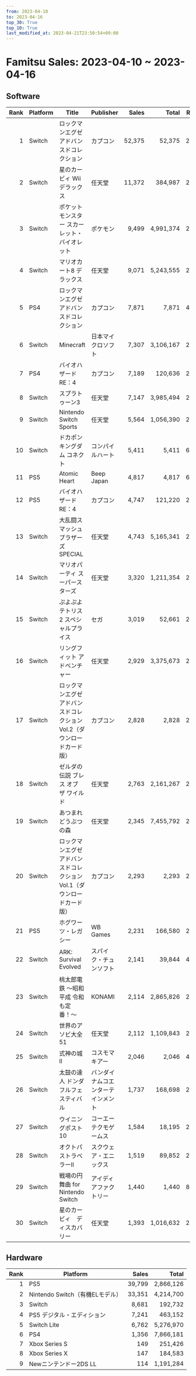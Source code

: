 ```yaml
---
from: 2023-04-10
to: 2023-04-16
top_30: True
top_10: True
last_modified_at: 2023-04-21T23:50:54+09:00
---
```

# Famitsu Sales: 2023-04-10 ~ 2023-04-16
## Software
| Rank | Platform | Title | Publisher | Sales | Total | Rate | New |
| -: | -- | -- | -- | -: | -: | -: | -- |
| 1 | Switch | ロックマンエグゼ アドバンスドコレクション | カプコン | 52,375 | 52,375 | 20% | **New** |
| 2 | Switch | 星のカービィ Wii デラックス | 任天堂 | 11,372 | 384,987 | 20% |  |
| 3 | Switch | ポケットモンスター スカーレット・バイオレット | ポケモン | 9,499 | 4,991,374 | 20% |  |
| 4 | Switch | マリオカート8 デラックス | 任天堂 | 9,071 | 5,243,555 | 20% |  |
| 5 | PS4 | ロックマンエグゼ アドバンスドコレクション | カプコン | 7,871 | 7,871 | 40% | **New** |
| 6 | Switch | Minecraft | 日本マイクロソフト | 7,307 | 3,106,167 | 20% |  |
| 7 | PS4 | バイオハザード RE：4 | カプコン | 7,189 | 120,636 | 20% |  |
| 8 | Switch | スプラトゥーン3 | 任天堂 | 7,147 | 3,985,494 | 20% |  |
| 9 | Switch | Nintendo Switch Sports | 任天堂 | 5,564 | 1,056,390 | 20% |  |
| 10 | Switch | ドカポンキングダム コネクト | コンパイルハート | 5,411 | 5,411 | 60% | **New** |
| 11 | PS5 | Atomic Heart | Beep Japan | 4,817 | 4,817 | 60% | **New** |
| 12 | PS5 | バイオハザード RE：4 | カプコン | 4,747 | 121,220 | 20% |  |
| 13 | Switch | 大乱闘スマッシュブラザーズ SPECIAL | 任天堂 | 4,743 | 5,165,341 | 20% |  |
| 14 | Switch | マリオパーティ スーパースターズ | 任天堂 | 3,320 | 1,211,354 | 20% |  |
| 15 | Switch | ぷよぷよテトリス2 スペシャルプライス | セガ | 3,019 | 52,661 | 20% |  |
| 16 | Switch | リングフィット アドベンチャー | 任天堂 | 2,929 | 3,375,673 | 20% |  |
| 17 | Switch | ロックマンエグゼ アドバンスドコレクション Vol.2（ダウンロードカード版） | カプコン | 2,828 | 2,828 | 20% | **New** |
| 18 | Switch | ゼルダの伝説 ブレス オブ ザ ワイルド | 任天堂 | 2,763 | 2,161,267 | 20% |  |
| 19 | Switch | あつまれ どうぶつの森 | 任天堂 | 2,345 | 7,455,792 | 20% |  |
| 20 | Switch | ロックマンエグゼ アドバンスドコレクション Vol.1（ダウンロードカード版） | カプコン | 2,293 | 2,293 | 20% | **New** |
| 21 | PS5 | ホグワーツ・レガシー | WB Games | 2,231 | 166,580 | 20% |  |
| 22 | Switch | ARK: Survival Evolved | スパイク・チュンソフト | 2,141 | 39,844 | 40% |  |
| 23 | Switch | 桃太郎電鉄 〜昭和 平成 令和も定番！〜 | KONAMI | 2,114 | 2,865,826 | 20% |  |
| 24 | Switch | 世界のアソビ大全51 | 任天堂 | 2,112 | 1,109,843 | 20% |  |
| 25 | Switch | 式神の城II | コスモマキアー | 2,046 | 2,046 | 40% | **New** |
| 26 | Switch | 太鼓の達人 ドンダフルフェスティバル | バンダイナムコエンターテインメント | 1,737 | 168,698 | 20% |  |
| 27 | Switch | ウイニングポスト10 | コーエーテクモゲームス | 1,584 | 18,195 | 20% |  |
| 28 | Switch | オクトパストラベラーII | スクウェア・エニックス | 1,519 | 89,852 | 20% |  |
| 29 | Switch | 戦場の円舞曲 for Nintendo Switch | アイディアファクトリー | 1,440 | 1,440 | 80% | **New** |
| 30 | Switch | 星のカービィ　ディスカバリー | 任天堂 | 1,393 | 1,016,632 | 20% |  |

## Hardware
| Rank | Platform | Sales | Total |
| -: | -- | -: | -: |
| 1 | PS5 | 39,799 | 2,866,126 |
| 2 | Nintendo Switch（有機ELモデル） | 33,351 | 4,214,700 |
| 3 | Switch | 8,681 | 192,732 |
| 4 | PS5 デジタル・エディション | 7,241 | 463,152 |
| 5 | Switch Lite | 6,762 | 5,276,970 |
| 6 | PS4 | 1,356 | 7,866,181 |
| 7 | Xbox Series S | 149 | 251,426 |
| 8 | Xbox Series X | 147 | 184,583 |
| 9 | Newニンテンドー2DS LL | 114 | 1,191,284 |